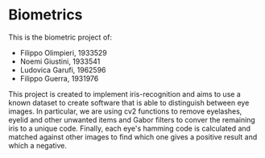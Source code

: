 # Biometrics
This is the biometric project of:
- Filippo Olimpieri, 1933529
- Noemi Giustini, 1933541
- Ludovica Garufi, 1962596
- Filippo Guerra, 1931976

This project is created to implement iris-recognition and aims to use a known dataset to create software that is able to distinguish between eye images.
In particular, we are using cv2 functions to remove eyelashes, eyelid and other unwanted items and Gabor filters to conver the remaining iris to a unique code.
Finally, each eye's hamming code is calculated and matched against other images to find which one gives a positive result and which a negative.
